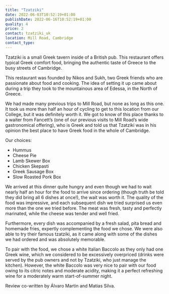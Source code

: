 ```yaml
---
title: "Tzatziki"
date: 2022-06-03T10:52:19+01:00
publishDate: 2022-06-16T10:52:19+01:00
quality: 4
price: 2
contact: tzatziki_uk
location: Mill Road, Cambridge
contact_type:
---
```


Tzatziki is a small Greek tavern inside of a British pub. This restaurant offers typical Greek comfort food, bringing the authentic taste of Greece to the busy streets of Cambridge.

<!--more-->

This restaurant was founded by Nikos and Sukh, two Greek friends who are passionate about food and cooking. The idea of setting it up came about during a trip they took to the mountainous area of Edessa, in the North of Greece. 

We had made many previous trips to Mill Road, but none as long as this one. It took us more than half an hour of cycling to get to this location from our College, but it was definitely worth it. We got to know of this place thanks to a waiter from Fancett’s (one of our previous visits to Mill Road’s wide gastronomical offering), who is Greek and told us that Tzatziki was in his opinion the best place to have Greek food in the whole of Cambridge. 

Our choices: 

- Hummus 
- Cheese Pie
- Lamb Skewer Box
- Chicken Skepasti
- Greek Sausage Box
- Slow Roasted Pork Box

We arrived at this dinner quite hungry and even though we had to wait nearly half an hour for the food to arrive since ordering (though truth be told they did bring all 6 dishes at once!), the wait was worth it. The quality of the food was impressive, and each subsequent dish we tried surprised us even more than the one we tried before. The meat was fresh, tasty and perfectly marinated, while the cheese was tender and well fried. 

Furthermore, every dish was accompanied by a fresh salad, pita bread and homemade fries, expertly complementing the food we chose. We were also able to try their famous tzatziki, as it came along with some of the dishes we had ordered and was absolutely memorable. 

To pair with the food, we chose a white Italian Baccolo as they only had one Greek wine, which we considered to be excessively overpriced (drinks were served by the pub owners and not by Tzatziki, who just manage the kitchen). However, the white Baccolo was very nice to pair with our food owing to its citric notes and moderate acidity, making it a perfect refreshing wine for a moderately warm start-of-summer night.

Review co-written by Álvaro Martin and Matias Silva.
